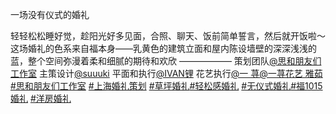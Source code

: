 一场没有仪式的婚礼

轻轻松松睡好觉，趁阳光好多见面，合照、聊天、饭前简单誓言，然后就开饭啦～ 这场婚礼的色系来自福本身——乳黄色的建筑立面和屋内陈设墙壁的深深浅浅的蓝，整个空间弥漫着柔和细腻的期待和欢欣 —————— 策划团队[@思和朋友们工作室](https://www.xiaohongshu.com/user/profile/6159cc200000000002025934?xsec_token=ABzXH1aenjkFROaXN8jTQFNbEQkEzCipqIHc2ixdz5xLQ%3D&xsec_source=pc_note) 主策设计[@suuuki](https://www.xiaohongshu.com/user/profile/5e2ea8a200000000010041d8?xsec_token=ABfTc5K32vg16-NAC7ZhBQHqEzxG7zNbEZm273gwM0MEI%3D&xsec_source=pc_note) 平面和执行[@IVAN锂](https://www.xiaohongshu.com/user/profile/5deb20fe00000000010008a3?xsec_token=ABsUBvUhlvFNgVoZtHT6Nik4kBU8c7kCTmheNZsWlDfB0%3D&xsec_source=pc_note) 花艺执行[@一 荨](https://www.xiaohongshu.com/user/profile/5992966f82ec394d71d35ccb?xsec_token=ABYFGxtBwAFr74vPJLcYrxsNedWPlm0LN88AMOpTiwZRM%3D&xsec_source=pc_note)[@一荨花艺 雅茹](https://www.xiaohongshu.com/user/profile/5b1a16ce6b58b773b3f571b1?xsec_token=ABYlDoP8jfHJu6E8idMfawWbpfjrZfYpdFp18e1xdSWWA%3D&xsec_source=pc_note) [#思和朋友们工作室](https://www.xiaohongshu.com/search_result?keyword=%E6%80%9D%E5%92%8C%E6%9C%8B%E5%8F%8B%E4%BB%AC%E5%B7%A5%E4%BD%9C%E5%AE%A4&type=54&source=web_note_detail_r10) [#上海婚礼策划](https://www.xiaohongshu.com/search_result?keyword=%E4%B8%8A%E6%B5%B7%E5%A9%9A%E7%A4%BC%E7%AD%96%E5%88%92&type=54&source=web_note_detail_r10) [#草坪婚礼](https://www.xiaohongshu.com/search_result?keyword=%E8%8D%89%E5%9D%AA%E5%A9%9A%E7%A4%BC&type=54&source=web_note_detail_r10)[#轻松感婚礼](https://www.xiaohongshu.com/search_result?keyword=%E8%BD%BB%E6%9D%BE%E6%84%9F%E5%A9%9A%E7%A4%BC&type=54&source=web_note_detail_r10) [#无仪式婚礼](https://www.xiaohongshu.com/search_result?keyword=%E6%97%A0%E4%BB%AA%E5%BC%8F%E5%A9%9A%E7%A4%BC&type=54&source=web_note_detail_r10)[#福1015婚礼](https://www.xiaohongshu.com/search_result?keyword=%E7%A6%8F1015%E5%A9%9A%E7%A4%BC&type=54&source=web_note_detail_r10) [#洋房婚礼](https://www.xiaohongshu.com/search_result?keyword=%E6%B4%8B%E6%88%BF%E5%A9%9A%E7%A4%BC&type=54&source=web_note_detail_r10)